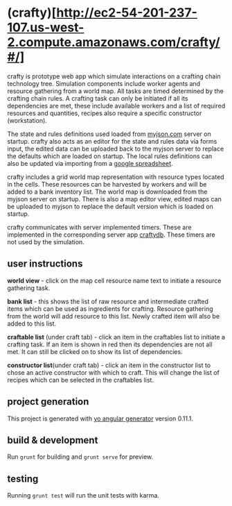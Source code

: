# (crafty)[http://ec2-54-201-237-107.us-west-2.compute.amazonaws.com/crafty/#/]

crafty is prototype web app which simulate interactions on a crafting chain technology tree. Simulation components include worker agents and resource gathering from a world map. All tasks are timed determined by the crafting chain rules. A crafting task can only be initiated if all its dependencies are met, these include available workers and a list of required resources and quantities, recipes also require a specific constructor (workstation).

The state and rules definitions used loaded from [myjson.com](http://myjson.com) server on startup. crafty also acts as an editor for the state and rules data via forms input, the edited data can be uploaded back to the myjson server to replace the defaults which are loaded on startup. The local rules definitions can also be updated via importing from a [google spreadsheet](https://docs.google.com/spreadsheets/d/1xP0aCx9S4wG_3XN9au5VezJ6xVTnZWNlOLX8l6B69n4).

crafty includes a grid world map representation with resource types located in the cells. These resources can be harvested by workers and will be added to a bank inventory list. The world map is downloaded from the myjson server on startup. There is also a map editor view, edited maps can be uploaded to myjson to replace the default version which is loaded on startup.

crafty communicates with server implemented timers. These are implemented in the corresponding server app [craftydb](https://github.com/col42dev/craftydb). These timers are not used by the simulation.

## user instructions

**world view** - click on the map cell resource name text to initiate a resource gathering task.

**bank list** - this shows the list of raw resource and intermediate crafted items which can be used as ingredients for crafting. Resource gathering from the world will add resource to this list. Newly crafted item will also be added to this list.

**craftable list** (under craft tab) -  click an item in the craftables list to initiate a crafting task. If an item is shown in red then its dependencies are not all met. It can still be clicked on to show its list of dependencies. 

**constructor list**(under craft tab) - click an item in the constructor list to chose an active constructor with which to craft. This will change the list of recipes which can be selected in the craftables list.

## project generation
This project is generated with [yo angular generator](https://github.com/yeoman/generator-angular)
version 0.11.1.

## build & development
Run `grunt` for building and `grunt serve` for preview.

## testing
Running `grunt test` will run the unit tests with karma.


